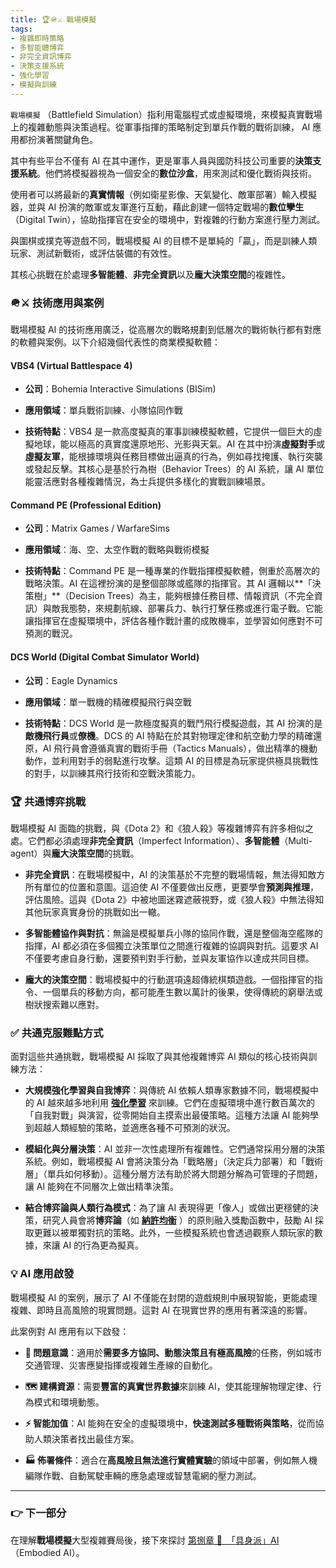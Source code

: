 ```yaml
---
title: 🏆🪖⚔️ 戰場模擬
tags:
- 複雜即時策略
- 多智能體博弈
- 非完全資訊博弈
- 決策支援系統
- 強化學習
- 模擬與訓練
---
```

`戰場模擬` （Battlefield Simulation）指利用電腦程式或虛擬環境，來模擬真實戰場上的複雜動態與決策過程。從軍事指揮的策略制定到單兵作戰的戰術訓練， AI 應用都扮演著關鍵角色。

其中有些平台不僅有 AI 在其中運作，更是軍事人員與國防科技公司重要的**決策支援系統**。他們將模擬器視為一個安全的**數位沙盒**，用來測試和優化戰術與技術。

使用者可以將最新的**真實情報**（例如衛星影像、天氣變化、敵軍部署）輸入模擬器，並與 AI 扮演的敵軍或友軍進行互動，藉此創建一個特定戰場的**數位孿生**（Digital Twin），協助指揮官在安全的環境中，對複雜的行動方案進行壓力測試。

與圍棋或撲克等遊戲不同，戰場模擬 AI 的目標不是單純的「贏」，而是訓練人類玩家、測試新戰術，或評估裝備的有效性。

其核心挑戰在於處理**多智能體**、**非完全資訊**以及**龐大決策空間**的複雜性。

### 🪖⚔️ 技術應用與案例

戰場模擬 AI 的技術應用廣泛，從高層次的戰略規劃到低層次的戰術執行都有對應的軟體與案例。以下介紹幾個代表性的商業模擬軟體：

#### VBS4 (Virtual Battlespace 4)

- **公司**：Bohemia Interactive Simulations (BISim)
    
- **應用領域**：單兵戰術訓練、小隊協同作戰
    
- **技術特點**：VBS4 是一款高度擬真的軍事訓練模擬軟體，它提供一個巨大的虛擬地球，能以極高的真實度還原地形、光影與天氣。AI 在其中扮演**虛擬對手**或**虛擬友軍**，能根據環境與任務目標做出逼真的行為，例如尋找掩護、執行突襲或發起反擊。其核心是基於行為樹（Behavior Trees）的 AI 系統，讓 AI 單位能靈活應對各種複雜情況，為士兵提供多樣化的實戰訓練場景。
    

#### Command PE (Professional Edition)

- **公司**：Matrix Games / WarfareSims
    
- **應用領域**：海、空、太空作戰的戰略與戰術模擬
    
- **技術特點**：Command PE 是一種專業的作戰指揮模擬軟體，側重於高層次的戰略決策。AI 在這裡扮演的是整個部隊或艦隊的指揮官。其 AI 邏輯以**「決策樹」**（Decision Trees）為主，能夠根據任務目標、情報資訊（不完全資訊）與敵我態勢，來規劃航線、部署兵力、執行打擊任務或進行電子戰。它能讓指揮官在虛擬環境中，評估各種作戰計畫的成敗機率，並學習如何應對不可預測的戰況。
    

#### DCS World (Digital Combat Simulator World)

- **公司**：Eagle Dynamics
    
- **應用領域**：單一戰機的精確模擬飛行與空戰
    
- **技術特點**：DCS World 是一款極度擬真的戰鬥飛行模擬遊戲，其 AI 扮演的是**敵機飛行員**或**僚機**。DCS 的 AI 特點在於其對物理定律和航空動力學的精確還原，AI 飛行員會遵循真實的戰術手冊（Tactics Manuals），做出精準的機動動作，並利用對手的弱點進行攻擊。這類 AI 的目標是為玩家提供極具挑戰性的對手，以訓練其飛行技術和空戰決策能力。

### 🏆 共通博弈挑戰

戰場模擬 AI 面臨的挑戰，與《Dota 2》和《狼人殺》等複雜博弈有許多相似之處。它們都必須處理**非完全資訊**（Imperfect Information）、**多智能體**（Multi-agent）與**龐大決策空間**的挑戰。

- **非完全資訊**：在戰場模擬中，AI 的決策基於不完整的戰場情報，無法得知敵方所有單位的位置和意圖。這迫使 AI 不僅要做出反應，更要學會**預測與推理**，評估風險。這與《Dota 2》中被地圖迷霧遮蔽視野，或《狼人殺》中無法得知其他玩家真實身份的挑戰如出一轍。
    
- **多智能體協作與對抗**：無論是模擬單兵小隊的協同作戰，還是整個海空艦隊的指揮，AI 都必須在多個獨立決策單位之間進行複雜的協調與對抗。這要求 AI 不僅要考慮自身行動，還要預判對手行動，並與友軍協作以達成共同目標。
    
- **龐大的決策空間**：戰場模擬中的行動選項遠超傳統棋類遊戲。一個指揮官的指令、一個單兵的移動方向，都可能產生數以萬計的後果，使得傳統的窮舉法或樹狀搜索難以應對。

### ✅ 共通克服難點方式

面對這些共通挑戰，戰場模擬 AI 採取了與其他複雜博弈 AI 類似的核心技術與訓練方法：

- **大規模強化學習與自我博弈**：與傳統 AI 依賴人類專家數據不同，戰場模擬中的 AI 越來越多地利用 **[強化學習](02-06-behaviorism.zh-hant.md)** 來訓練。它們在虛擬環境中進行數百萬次的「自我對戰」與演習，從零開始自主摸索出最優策略。這種方法讓 AI 能夠學到超越人類經驗的策略，並適應各種不可預測的狀況。
    
- **模組化與分層決策**：AI 並非一次性處理所有複雜性。它們通常採用分層的決策系統。例如，戰場模擬 AI 會將決策分為「戰略層」（決定兵力部署）和「戰術層」（單兵如何移動）。這種分層方法有助於將大問題分解為可管理的子問題，讓 AI 能夠在不同層次上做出精準決策。
    
- **結合博弈論與人類行為模式**：為了讓 AI 表現得更「像人」或做出更穩健的決策，研究人員會將**博弈論**（如 **[納許均衡](09-08-multi_agent_payoff_matrix.zh-hant.md)** ）的原則融入獎勵函數中，鼓勵 AI 採取更難以被單獨對抗的策略。此外，一些模擬系統也會透過觀察人類玩家的數據，來讓 AI 的行為更為擬真。

### 💡 AI 應用啟發

戰場模擬 AI 的案例，展示了 AI 不僅能在封閉的遊戲規則中展現智能，更能處理複雜、即時且高風險的現實問題。這對 AI 在現實世界的應用有著深遠的影響。

此案例對 AI 應用有以下啟發：

- **🎯 問題意識**：適用於**需要多方協同、動態決策且有極高風險**的任務，例如城市交通管理、災害應變指揮或複雜生產線的自動化。
    
- **🗺️ 建構資源**：需要**豐富的真實世界數據**來訓練 AI，使其能理解物理定律、行為模式和環境動態。
    
- **⚡ 智能加值**：AI 能夠在安全的虛擬環境中，**快速測試多種戰術與策略**，從而協助人類決策者找出最佳方案。
    
- **🏭 佈署條件**：適合在**高風險且無法進行實體實驗**的領域中部署，例如無人機編隊作戰、自動駕駛車輛的應急處理或智慧電網的壓力測試。

***
### 👉 下一部分

在理解**戰場模擬**大型複雜賽局後，接下來探討 [第捌章 🦾　「具身派」AI](08----embodied_ai.zh-hant)　（Embodied AI）。